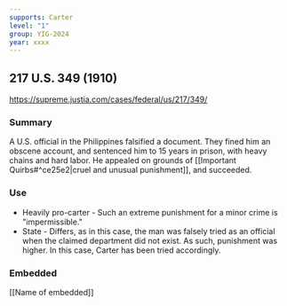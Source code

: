 ```yaml
---
supports: Carter
level: "1"
group: YIG-2024
year: xxxx
---
```

## 217 U.S. 349 (1910)

https://supreme.justia.com/cases/federal/us/217/349/

### Summary

A U.S. official in the Philippines falsified a document. They fined him an obscene account, and sentenced him to 15 years in prison, with heavy chains and hard labor. He appealed on grounds of [[Important Quirbs#^ce25e2|cruel and unusual punishment]], and succeeded. 

### Use

* Heavily pro-carter - Such an extreme punishment for a minor crime is "impermissible."
* State - Differs, as in this case, the man was falsely tried as an official when the claimed department did not exist. As such, punishment was higher. In this case, Carter has been tried accordingly.

### Embedded

[[Name of embedded]]